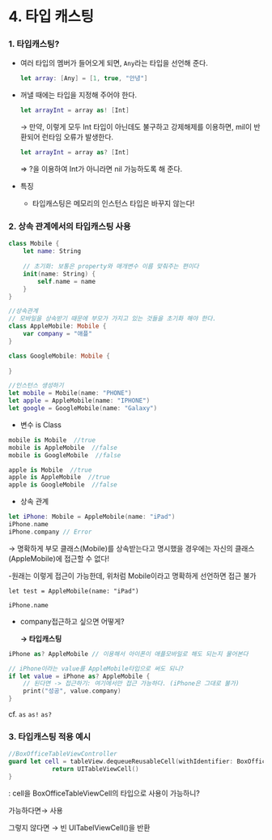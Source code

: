 # 4. 타입 캐스팅

### 1. 타입캐스팅?

- 여러 타입의 멤버가 들어오게 되면, `Any`라는 타입을 선언해 준다.
    
    ```swift
    let array: [Any] = [1, true, "안녕"]
    ```
    
- 꺼낼 때에는 타입을 지정해 주어야 한다.
    
    ```swift
    let arrayInt = array as! [Int]
    ```
    
    → 만약, 이렇게 모두 Int 타입이 아닌데도 불구하고 강제해제를 이용하면, mil이 반환되어 런타임 오류가 발생한다.
    
    ```swift
    let arrayInt = array as? [Int]
    ```
    
    ⇒ ?을 이용하여 Int가 아니라면 nil 가능하도록 해 준다.
    
- 특징
    - 타입캐스팅은 메모리의 인스턴스 타입은 바꾸지 않는다!

### 2. 상속 관계에서의 타입캐스팅 사용

```swift
class Mobile {
    let name: String
    
    // 초기화: 보통은 property와 매개변수 이름 맞춰주는 편이다
    init(name: String) {
        self.name = name
    }
}

//상속관계
// 모바일을 상속받기 때문에 부모가 가지고 있는 것들을 초기화 해야 한다.
class AppleMobile: Mobile {
    var company = "애플"
}

class GoogleMobile: Mobile {
    
}

//인스턴스 생성하기
let mobile = Mobile(name: "PHONE")
let apple = AppleMobile(name: "IPHONE")
let google = GoogleMobile(name: "Galaxy")
```

- 변수 is Class

```swift
mobile is Mobile  //true
mobile is AppleMobile  //false
mobile is GoogleMobile  //false

apple is Mobile  //true
apple is AppleMobile  //true
apple is GoogleMobile  //false
```

- 상속 관계

```swift
let iPhone: Mobile = AppleMobile(name: "iPad")
iPhone.name
iPhone.company // Error
```

→ 명확하게 부모 클래스(Mobile)를 상속받는다고 명시했을 경우에는 자신의 클래스(AppleMobile)에 접근할 수 없다!

-원래는 이렇게 접근이 가능한데, 위처럼 Mobile이라고 명확하게 선언하면 접근 불가

`let test = AppleMobile(name: "iPad")`

`iPhone.name`

- company접근하고 싶으면 어떻게?
    
    **→ 타입캐스팅**
    

```swift
iPhone as? AppleMobile // 이용해서 아이폰이 애플모바일로 해도 되는지 물어본다

// iPhone이라는 value를 AppleMobile타입으로 써도 되니?
if let value = iPhone as? AppleMobile {
    // 된다면 -> 접근하기: 여기에서만 접근 가능하다. (iPhone은 그대로 불가)
    print("성공", value.company)
}
```

cf. `as` `as!` `as?`

### 3. 타입캐스팅 적용 예시

```swift
//BoxOfficeTableViewController
guard let cell = tableView.dequeueReusableCell(withIdentifier: BoxOfficeTableViewCell.identifier, for: indexPath) as? BoxOfficeTableViewCell else{
            return UITableViewCell()
}
```

: cell을 BoxOfficeTableViewCell의 타입으로 사용이 가능하니?

가능하다면→ 사용

그렇지 않다면 → 빈 UITabelViewCell()을 반환
